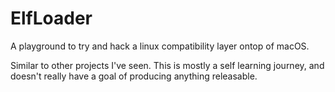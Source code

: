 # ElfLoader

A playground to try and hack a linux compatibility layer ontop of macOS.

Similar to other projects I've seen. This is mostly a self learning journey, and doesn't really have a goal of producing anything releasable.